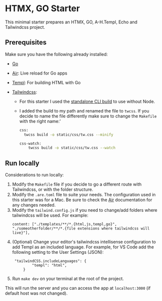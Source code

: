 # HTMX, GO Starter

This minimal starter prepares an HTMX, GO, A-H.Templ, Echo and Tailwindcss project.

## Prerequisites

Make sure you have the following already installed:

-   [Go](https://go.dev/doc/install)
-   [Air](https://github.com/cosmtrek/air): Live reload for Go apps
-   [Templ](https://templ.guide/quick-start/installation): For building HTML with Go
-   [Tailwindcss](https://tailwindcss.com/docs/installation):

    -   For this starter I used the [standalone CLI build](https://tailwindcss.com/blog/standalone-cli) to use without Node.
    -   I added the build to my path and renamed the file to `twcss`. If you decide to name the file differently make sure to change the `Makefile` with the right name:'

        ```bash
        css:
          twcss build -o static/css/tw.css --minify

        css-watch:
            twcss build -o static/css/tw.css --watch
        ```

## Run locally

Considerations to run locally:

1. Modify the `Makefile` file if you decide to go a different route with Tailwindcss, or with the folder structure.
2. Modify the `.are.toml` file to suite your needs. The configuration used in this starter was for a Mac. Be sure to check the [Air](https://github.com/cosmtrek/air) documentation for any changes needed.
3. Modify the `tailwind.config.js` if you need to change/add folders where tailwindcss will be used. For example:
    ```
    content: ["./templates/**/*.{html,js,templ,go}", "./someotherfolder/**/*.{file extensions where tailwindcss will live}"],
    ```
4. (Optional) Change your editor's tailwindcss intellisense configuration to add Templ as an included language. For example, for VS Code add the following setting to the User Settings (JSON):
    ```
     "tailwindCSS.includeLanguages": {
             "templ": "html",
         }
    ```
5. Run `make dev` on your terminal at the root of the project.

This will run the server and you can access the app at `localhost:3000` (if default host was not changed).
